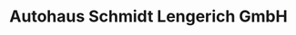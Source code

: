 ---
title: "Autohaus Schmidt Lengerich GmbH"
url: /lengerich/autohaus-schmidt-lengerich-gmbh/
shop: Autohaus
---